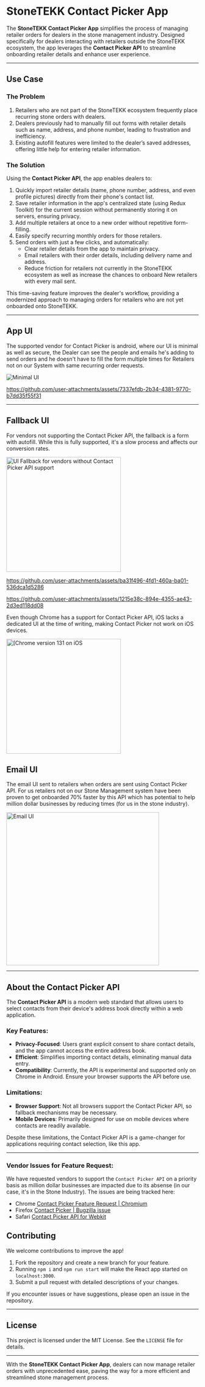 # StoneTEKK Contact Picker App

The **StoneTEKK Contact Picker App** simplifies the process of managing retailer orders for dealers in the stone management industry. Designed specifically for dealers interacting with retailers outside the StoneTEKK ecosystem, the app leverages the **Contact Picker API** to streamline onboarding retailer details and enhance user experience.

---

## Use Case

### The Problem

1. Retailers who are not part of the StoneTEKK ecosystem frequently place recurring stone orders with dealers.
2. Dealers previously had to manually fill out forms with retailer details such as name, address, and phone number, leading to frustration and inefficiency.
3. Existing autofill features were limited to the dealer’s saved addresses, offering little help for entering retailer information.

### The Solution

Using the **Contact Picker API**, the app enables dealers to:

1. Quickly import retailer details (name, phone number, address, and even profile pictures) directly from their phone's contact list.
2. Save retailer information in the app's centralized state (using Redux Toolkit) for the current session without permanently storing it on servers, ensuring privacy.
3. Add multiple retailers at once to a new order without repetitive form-filling.
4. Easily specify recurring monthly orders for those retailers.
5. Send orders with just a few clicks, and automatically:
   - Clear retailer details from the app to maintain privacy.
   - Email retailers with their order details, including delivery name and address.
   - Reduce friction for retailers not currently in the StoneTEKK ecosystem as well as increase the chances to onboard New retailers with every mail sent.

This time-saving feature improves the dealer's workflow, providing a modernized approach to managing orders for retailers who are not yet onboarded onto StoneTEKK.

---


## App UI

The supported vendor for Contact Picker is android, where our UI is minimal as well as secure, the Dealer can see the people and emails he's adding to send orders and he doesn't have to fill the form multiple times for Retailers not on our System with same recurring order requests.

![Minimal UI](https://github.com/user-attachments/assets/324b2c1a-1d8f-4183-9133-818c6760c8ed)

https://github.com/user-attachments/assets/7337efdb-2b34-4381-9770-b7dd35f55f31

---

## Fallback UI

For vendors not supporting the Contact Picker API, the fallback is a form with autofill. While this is fully supported, it's a slow process and affects our conversion rates. 

<img width="300" alt="UI Fallback for vendors without Contact Picker API support" src="https://github.com/user-attachments/assets/18b80f23-c1b8-42a2-a779-8ada2cdf9631">


https://github.com/user-attachments/assets/ba31f496-4fd1-460a-ba01-536dca1d5286

https://github.com/user-attachments/assets/1215e38c-894e-4355-ae43-2d3ed118dd08

Even though Chrome has a support for Contact Picker API, iOS lacks a dedicated UI at the time of writing, making Contact Picker not work on iOS devices.

<img width="300" alt="[Chrome version 131 on iOS" src="https://github.com/user-attachments/assets/81e2d019-f283-4ad1-a240-c2b71083c58e">


## Email UI

The email UI sent to retailers when orders are sent using Contact Picker API. For us retailers not on our Stone Management system have been proven to get onboarded 70% faster by this API which has potential to help million dollar businesses by reducing times (for us in the stone industry).

<img width="400" alt="Email UI" src="https://github.com/user-attachments/assets/425eb5f8-9b5c-4034-9c4e-23fd4045c8e5">

---

## About the Contact Picker API

The **Contact Picker API** is a modern web standard that allows users to select contacts from their device's address book directly within a web application.

### Key Features:

- **Privacy-Focused**: Users grant explicit consent to share contact details, and the app cannot access the entire address book.
- **Efficient**: Simplifies importing contact details, eliminating manual data entry.
- **Compatibility**: Currently, the API is experimental and supported only on Chrome in Android. Ensure your browser supports the API before use.

### Limitations:

- **Browser Support**: Not all browsers support the Contact Picker API, so fallback mechanisms may be necessary.
- **Mobile Devices**: Primarily designed for use on mobile devices where contacts are readily available.

Despite these limitations, the Contact Picker API is a game-changer for applications requiring contact selection, like this app.

---

### Vendor Issues for Feature Request:

We have requested vendors to support the `Contact Picker API` on a priority basis as million dollar businesses are impacted due to its absense (in our case, it's in the Stone Industry). The issues are being tracked here:

- Chrome [Contact Picker Feature Request | Chromium](https://issues.chromium.org/issues/380990251)
- Firefox [Contact Picker | Bugzilla issue](https://bugzilla.mozilla.org/show_bug.cgi?id=1933450)
- Safari [Contact Picker API for Webkit](https://bugs.webkit.org/show_bug.cgi?id=283713)

## Contributing

We welcome contributions to improve the app!

1. Fork the repository and create a new branch for your feature.
2. Running `npm i` and `npm run start` will make the React app started on `localhost:3000`.
3. Submit a pull request with detailed descriptions of your changes.

If you encounter issues or have suggestions, please open an issue in the repository.

---

## License

This project is licensed under the MIT License. See the `LICENSE` file for details.

---

With the **StoneTEKK Contact Picker App**, dealers can now manage retailer orders with unprecedented ease, paving the way for a more efficient and streamlined stone management process.

